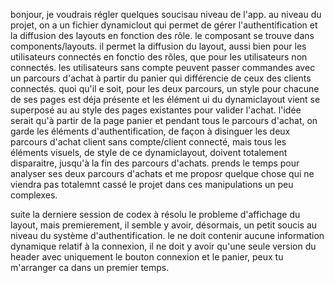 bonjour, je voudrais régler quelques soucisau niveau de l'app. au niveau du projet, on a un fichier dynamiclout qui permet de gérer l'authentification et la diffusion des layouts en fonction des rôle. le composant se trouve dans components/layouts. il permet la diffusion du layout, aussi bien pour les utilisateurs connectés en fonctio des rôles, que pour les utilisateurs non connectés. les utilisateurs sans compte peuvent passer commandes avec un parcours d'achat à partir du panier qui différencie de ceux des clients connectés. quoi qu'il e soit, pour les deux parcours, un style pour chacune de ses pages est déja présente et les élément ui du dynamiclayout vient se superposé au au style des pages existantes pour valider l'achat. l'idée serait qu'à partir de la page panier et pendant tous le parcours d'achat, on garde les éléments d'authentification, de façon à disinguer les deux parcours d'achat client sans compte/client connecté, mais tous les éléments visuels, de style de ce dynamiclayout, doivent totalement disparaitre, jusqu'à la fin des parcours d'achats. prends le temps pour analyser ses deux parcours d'achats et me proposr quelque chose qui ne viendra pas totalemnt cassé le projet dans ces manipulations un peu complexes.

suite
la derniere session de codex à résolu le probleme d'affichage du layout, mais premierement, il semble y avoir, désormais, un petit soucis au niveau du système d'authentification. le ne doit contenir aucune information dynamique relatif à la connexion, il ne doit y avoir qu'une seule version du header avec uniquement le bouton connexion et le panier, peux tu m'arranger ca dans un premier temps.